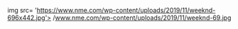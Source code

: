 img src= 'https://www.nme.com/wp-content/uploads/2019/11/weeknd-696x442.jpg'>
/www.nme.com/wp-content/uploads/2019/11/weeknd-69.jpg
